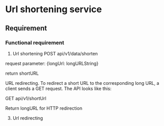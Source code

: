# Url shortening service
## Requirement
### Functional requirement
1. Url shortening
 POST api/v1/data/shorten

request parameter: {longUrl: longURLString}

return shortURL

URL redirecting. To redirect a short URL to the corresponding long URL, a client sends a GET request. The API looks like this:

GET api/v1/shortUrl

Return longURL for HTTP redirection

3. Url redirecting
